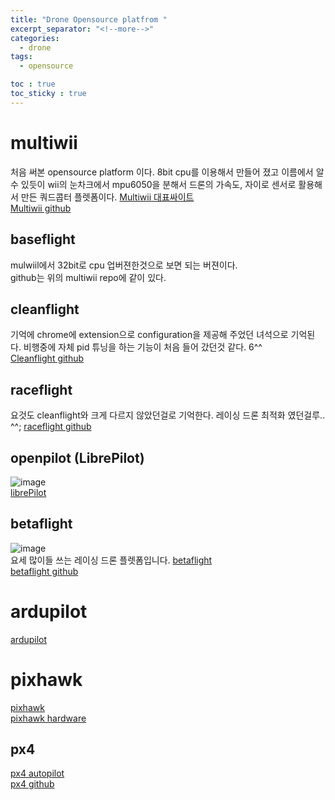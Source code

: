 ```yaml
---
title: "Drone Opensource platfrom "
excerpt_separator: "<!--more-->"
categories:
  - drone
tags:
  - opensource

toc : true
toc_sticky : true
---
```


# multiwii
처음 써본 opensource platform 이다. 8bit cpu를 이용해서 만들어 졌고 이름에서 알수 있듯이  wii의 눈차크에서 mpu6050을 분해서
드론의 가속도, 자이로 센서로 활용해서 만든 쿼드콥터 플렛폼이다. 
[Multiwii 대표싸이트](http://www.multiwii.com/)    
[Multiwii github](https://github.com/multiwii)    

## baseflight
mulwiil에서 32bit로 cpu 업버젼한것으로 보면 되는 버젼이다.    
github는 위의 multiwii repo에 같이 있다.     

## cleanflight
기억에 chrome에 extension으로 configuration을 제공해 주었던 녀석으로 기억된다. 
비행중에 자체 pid 튜닝을 하는 기능이 처음 들어 갔던것 같다. 6^^     
[Cleanflight github](https://github.com/cleanflight)    

## raceflight 
요것도 cleanflight와 크게 다르지 않았던걸로 기억한다.   레이싱 드론 최적화 였던걸루.. ^^; 
[raceflight github](https://github.com/rs2k/raceflight)     

## openpilot (LibrePilot)  
![image](https://github.com/younlea/younlea.github.io/assets/1435846/28cec6b5-fbe6-454f-b8b2-4be4687270be)    
[librePilot](https://librepilot.atlassian.net/wiki/spaces/LPDOC/overview?homepageId=1638405)    

## betaflight 
![image](https://github.com/younlea/younlea.github.io/assets/1435846/fed5f16f-6357-46af-8c36-f2a3dda3afd7)    
요세 많이들 쓰는 레이싱 드론 플렛폼입니다. 
[betaflight](https://betaflight.com/)     
[betaflight github](https://github.com/betaflight/)     

# ardupilot 
[ardupilot](https://ardupilot.org/copter/index.html)     

# pixhawk
[pixhawk](https://pixhawk.org/)     
[pixhawk hardware](https://github.com/pixhawk/Hardware)    

## px4
[px4 autopilot](https://docs.px4.io/main/ko/getting_started/px4_basic_concepts.html)     
[px4 github](https://github.com/PX4/PX4-Autopilot)    

